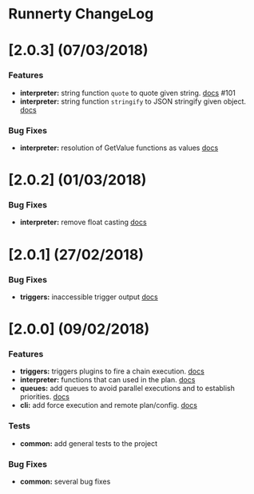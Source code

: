 # Runnerty ChangeLog

<a name="2.0.3"></a>
# [2.0.3] (07/03/2018)

### Features
* **interpreter:** string function `quote` to quote given string. [docs](./docs/functions.md) #101
* **interpreter:** string function `stringify` to JSON stringify given object. [docs](./docs/functions.md)

### Bug Fixes
* **interpreter:** resolution of GetValue functions as values [docs](./docs/functions.md)

<a name="2.0.2"></a>
# [2.0.2] (01/03/2018)

### Bug Fixes
* **interpreter:** remove float casting [docs](./docs/functions.md)

<a name="2.0.1"></a>
# [2.0.1] (27/02/2018)

### Bug Fixes
* **triggers:** inaccessible trigger output [docs](./docs/triggers.md)


<a name="2.0.0"></a>
# [2.0.0] (09/02/2018)

### Features

* **triggers:** triggers plugins to fire a chain execution. [docs](./docs/triggers.md)
* **interpreter:** functions that can used in the plan. [docs](./docs/functions.md)
* **queues:** add queues to avoid parallel executions and to establish priorities. [docs](./docs/queues.md)
* **cli:** add force execution and remote plan/config. [docs](./docs/usage.md)

### Tests

* **common:** add general tests to the project

### Bug Fixes

* **common:** several bug fixes